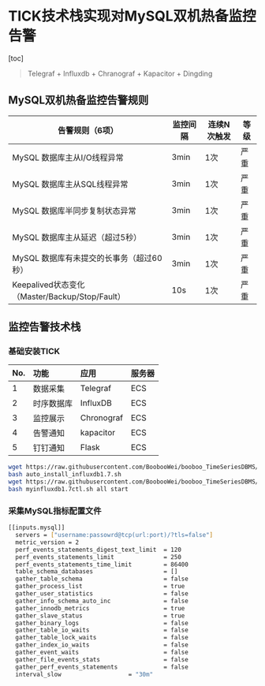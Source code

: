 # TICK技术栈实现对MySQL双机热备监控告警

[toc]

> Telegraf + Influxdb + Chranograf + Kapacitor + Dingding

## MySQL双机热备监控告警规则

| 告警规则（6项）                                | 监控间隔 | 连续N次触发 | 等级 |
| ---------------------------------------------- | -------- | ----------- | ---- |
| MySQL 数据库主从I/O线程异常                    | 3min     | 1次         | 严重 |
| MySQL 数据库主从SQL线程异常                    | 3min     | 1次         | 严重 |
| MySQL 数据库半同步复制状态异常                 | 3min     | 1次         | 严重 |
| MySQL 数据库主从延迟（超过5秒）                | 3min     | 1次         | 严重 |
| MySQL 数据库有未提交的长事务（超过60秒）       | 3min     | 1次         | 严重 |
| Keepalived状态变化（Master/Backup/Stop/Fault） | 10s      | 1次         | 严重 |


## 监控告警技术栈


### 基础安装TICK

|No.|功能|应用|服务器|
|:--|:--|:--|:--|
|1|数据采集|Telegraf|ECS|
|2|时序数据库|InfluxDB|ECS|
|3|监控展示|Chronograf|ECS|
|4|告警通知|kapacitor|ECS|
|5|钉钉通知	|Flask	|ECS|

```bash
wget https://raw.githubusercontent.com/BoobooWei/booboo_TimeSeriesDBMS/master/scripts/auto_install_influxdb1.7.sh
bash auto_install_influxdb1.7.sh
wget https://raw.githubusercontent.com/BoobooWei/booboo_TimeSeriesDBMS/master/scripts/myinfluxdb1.7ctl.sh
bash myinfluxdb1.7ctl.sh all start
```

### 采集MySQL指标配置文件

```bash
[[inputs.mysql]]
  servers = ["username:passowrd@tcp(url:port)/?tls=false"]
  metric_version = 2
  perf_events_statements_digest_text_limit  = 120
  perf_events_statements_limit              = 250
  perf_events_statements_time_limit         = 86400
  table_schema_databases                    = []
  gather_table_schema                       = false
  gather_process_list                       = true
  gather_user_statistics                    = false
  gather_info_schema_auto_inc               = false
  gather_innodb_metrics                     = true
  gather_slave_status                       = true
  gather_binary_logs                        = false
  gather_table_io_waits                     = false
  gather_table_lock_waits                   = false
  gather_index_io_waits                     = false
  gather_event_waits                        = false
  gather_file_events_stats                  = false
  gather_perf_events_statements             = false
  interval_slow                   = "30m"
```
